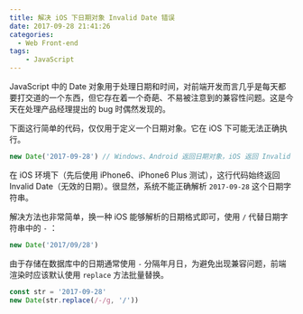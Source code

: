 ```yaml
---
title: 解决 iOS 下日期对象 Invalid Date 错误
date: 2017-09-28 21:41:26
categories:
  - Web Front-end
tags:
	- JavaScript
---
```


JavaScript 中的 Date 对象用于处理日期和时间，对前端开发而言几乎是每天都要打交道的一个东西，但它存在着一个奇葩、不易被注意到的兼容性问题。这是今天在处理产品经理提出的 bug 时偶然发现的。

<!-- more -->


下面这行简单的代码，仅仅用于定义一个日期对象。它在 iOS 下可能无法正确执行。

``` js
new Date('2017-09-28') // Windows、Android 返回日期对象，iOS 返回 Invalid Date 。
```

在 iOS 环境下（先后使用 iPhone6、iPhone6 Plus 测试），这行代码始终返回 Invalid Date（无效的日期）。很显然，系统不能正确解析 `2017-09-28` 这个日期字符串。

解决方法也非常简单，换一种 iOS 能够解析的日期格式即可，使用 `/` 代替日期字符串中的 `-` ：

``` js
new Date('2017/09/28')
```

由于存储在数据库中的日期通常使用 `-` 分隔年月日，为避免出现兼容问题，前端渲染时应该默认使用 `replace` 方法批量替换。

``` js
const str = '2017-09-28'
new Date(str.replace(/-/g, '/'))
```